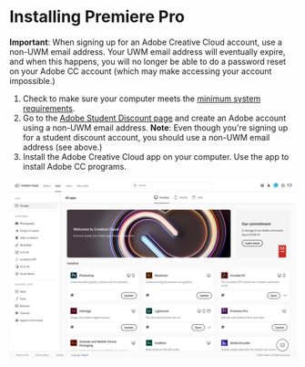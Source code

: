 # Installing Premiere Pro

**Important**: When signing up for an Adobe Creative Cloud account, use a non-UWM email address. Your UWM email address will eventually expire, and when this happens, you will no longer be able to do a password reset on your Adobe CC account (which may make accessing your account impossible.)

1. Check to make sure your computer meets the [minimum system requirements](checking-if-your-computer-meets-minimum-system-requirements.md).
2. Go to the [Adobe Student Discount page](https://www.adobe.com/creativecloud/buy/students.html) and create an Adobe account using a non-UWM email address. **Note**: Even though you're signing up for a student discount account, you should use a non-UWM email address (see above.)
3. Install the Adobe Creative Cloud app on your computer. Use the app to install Adobe CC programs.&#x20;

![](../.gitbook/assets/installing-adobe-programs-mac.png)
